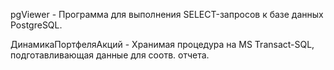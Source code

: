 pgViewer - Программа для выполнения SELECT-запросов к базе данных PostgreSQL.

ДинамикаПортфеляАкций - Хранимая процедура на MS Transact-SQL, подготавливающая данные для соотв. отчета.
